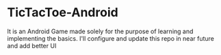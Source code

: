# TicTacToe-Android
It is an Android Game made solely for the purpose of learning and implementing the basics. I'll configure and update this repo in near future and add better UI
